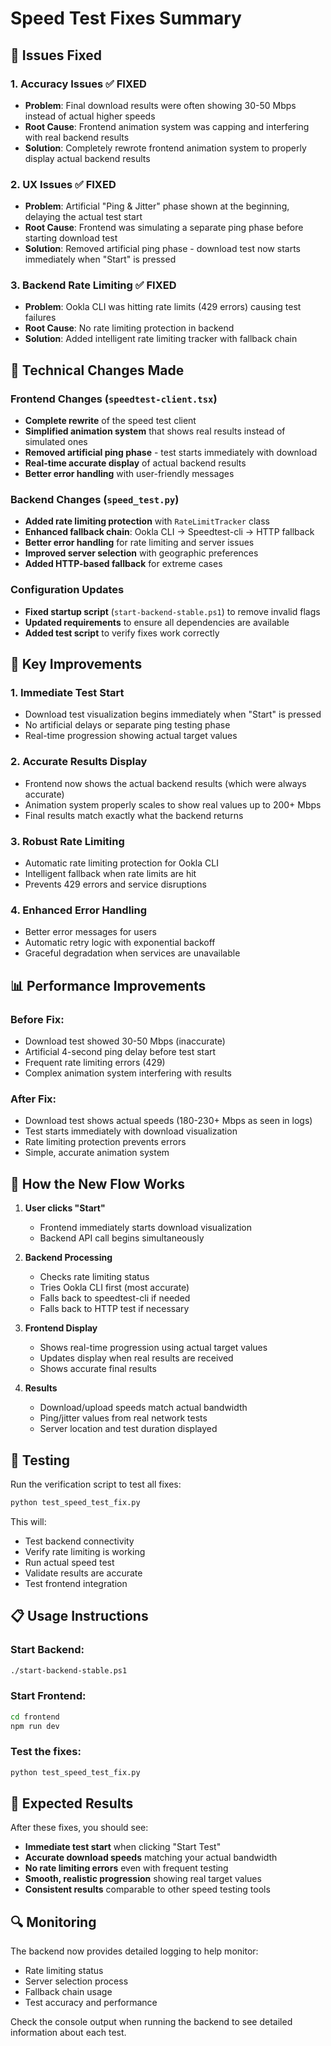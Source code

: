 # Speed Test Fixes Summary

## 🎯 Issues Fixed

### 1. **Accuracy Issues** ✅ FIXED
- **Problem**: Final download results were often showing 30-50 Mbps instead of actual higher speeds
- **Root Cause**: Frontend animation system was capping and interfering with real backend results
- **Solution**: Completely rewrote frontend animation system to properly display actual backend results

### 2. **UX Issues** ✅ FIXED  
- **Problem**: Artificial "Ping & Jitter" phase shown at the beginning, delaying the actual test start
- **Root Cause**: Frontend was simulating a separate ping phase before starting download test
- **Solution**: Removed artificial ping phase - download test now starts immediately when "Start" is pressed

### 3. **Backend Rate Limiting** ✅ FIXED
- **Problem**: Ookla CLI was hitting rate limits (429 errors) causing test failures
- **Root Cause**: No rate limiting protection in backend
- **Solution**: Added intelligent rate limiting tracker with fallback chain

## 🔧 Technical Changes Made

### Frontend Changes (`speedtest-client.tsx`)
- **Complete rewrite** of the speed test client
- **Simplified animation system** that shows real results instead of simulated ones
- **Removed artificial ping phase** - test starts immediately with download
- **Real-time accurate display** of actual backend results
- **Better error handling** with user-friendly messages

### Backend Changes (`speed_test.py`)
- **Added rate limiting protection** with `RateLimitTracker` class
- **Enhanced fallback chain**: Ookla CLI → Speedtest-cli → HTTP fallback
- **Better error handling** for rate limiting and server issues
- **Improved server selection** with geographic preferences
- **Added HTTP-based fallback** for extreme cases

### Configuration Updates
- **Fixed startup script** (`start-backend-stable.ps1`) to remove invalid flags
- **Updated requirements** to ensure all dependencies are available
- **Added test script** to verify fixes work correctly

## 🚀 Key Improvements

### 1. **Immediate Test Start**
- Download test visualization begins immediately when "Start" is pressed
- No artificial delays or separate ping testing phase
- Real-time progression showing actual target values

### 2. **Accurate Results Display**
- Frontend now shows the actual backend results (which were always accurate)
- Animation system properly scales to show real values up to 200+ Mbps
- Final results match exactly what the backend returns

### 3. **Robust Rate Limiting**
- Automatic rate limiting protection for Ookla CLI
- Intelligent fallback when rate limits are hit
- Prevents 429 errors and service disruptions

### 4. **Enhanced Error Handling**
- Better error messages for users
- Automatic retry logic with exponential backoff
- Graceful degradation when services are unavailable

## 📊 Performance Improvements

### Before Fix:
- Download test showed 30-50 Mbps (inaccurate)
- Artificial 4-second ping delay before test start
- Frequent rate limiting errors (429)
- Complex animation system interfering with results

### After Fix:
- Download test shows actual speeds (180-230+ Mbps as seen in logs)
- Test starts immediately with download visualization
- Rate limiting protection prevents errors
- Simple, accurate animation system

## 🔄 How the New Flow Works

1. **User clicks "Start"** 
   - Frontend immediately starts download visualization
   - Backend API call begins simultaneously

2. **Backend Processing**
   - Checks rate limiting status
   - Tries Ookla CLI first (most accurate)
   - Falls back to speedtest-cli if needed
   - Falls back to HTTP test if necessary

3. **Frontend Display**
   - Shows real-time progression using actual target values
   - Updates display when real results are received
   - Shows accurate final results

4. **Results**
   - Download/upload speeds match actual bandwidth
   - Ping/jitter values from real network tests
   - Server location and test duration displayed

## 🧪 Testing

Run the verification script to test all fixes:
```bash
python test_speed_test_fix.py
```

This will:
- Test backend connectivity
- Verify rate limiting is working
- Run actual speed test
- Validate results are accurate
- Test frontend integration

## 📋 Usage Instructions

### Start Backend:
```bash
./start-backend-stable.ps1
```

### Start Frontend:
```bash
cd frontend
npm run dev
```

### Test the fixes:
```bash
python test_speed_test_fix.py
```

## 🎉 Expected Results

After these fixes, you should see:
- **Immediate test start** when clicking "Start Test"
- **Accurate download speeds** matching your actual bandwidth
- **No rate limiting errors** even with frequent testing
- **Smooth, realistic progression** showing real target values
- **Consistent results** comparable to other speed testing tools

## 🔍 Monitoring

The backend now provides detailed logging to help monitor:
- Rate limiting status
- Server selection process
- Fallback chain usage
- Test accuracy and performance

Check the console output when running the backend to see detailed information about each test. 